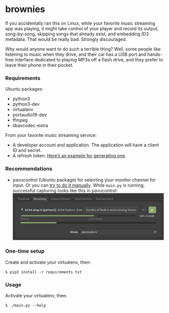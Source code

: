 # brownies

If you accidentally ran this on Linux, while your favorite music streaming app was playing, it might take control of your player and record its output, song-by-song, skipping songs that already exist, and embedding ID3 metadata. That would be really bad. Strongly discouraged.

Why would anyone want to do such a terrible thing? Well, some people like listening to music when they drive, and their car has a USB port and hands-free interface dedicated to playing MP3s off a flash drive, and they prefer to leave their phone in their pocket.

### Requirements

Ubuntu packages:

- python3
- python3-dev
- virtualenv
- portaudio19-dev
- ffmpeg
- libavcodec-extra

From your favorite music streaming service:

- A developer account and application. The application will have a client ID and secret.
- A refresh token. [Here’s an example for generating one](https://github.com/danrashid/brownies/tree/master/docs).

### Recommendations

- pavucontrol (Ubuntu package) for selecting your monitor channel for input. Or you can [try to do it manually](https://wiki.archlinux.org/index.php/PulseAudio/Examples#ALSA_monitor_source). While `main.py` is running, successful capturing looks like this in pavucontrol:
  ![pavucontrol capture from monitor](success.png)

### One-time setup

Create and activate your virtualenv, then:

```
$ pip3 install -r requirements.txt
```

### Usage

Activate your virtualenv, then:

```
$ ./main.py --help
```
